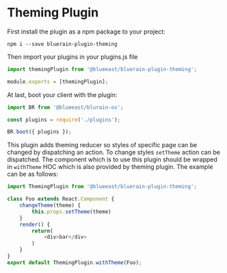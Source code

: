 # Theming Plugin

First install the plugin as a npm package to your project:

```
npm i --save bluerain-plugin-theming
```

Then import your plugins in your plugins.js file

```js
import themingPlugin from '@blueeast/bluerain-plugin-theming';

module.exports = [themingPlugin];
```

At last, boot your client with the plugin:

```js
import BR from '@blueeast/blurain-os';

const plugins = require('./plugins');

BR.boot({ plugins });
```
This plugin adds theming reducer so styles of specific page can be changed by dispatching an action. To change styles `setTheme` action can be dispatched. 
The component which is to use this plugin should be wrapped in `withTheme` HOC which is also provided by theming plugin. The example can be as follows:
```javascript
import ThemingPlugin from '@blueeast/bluerain-plugin-theming';

class Foo extends React.Component {
    changeTheme(theme) {
        this.props.setTheme(theme)
    }
    render() {
        return(
            <div>bar</div>
        )
    }
}
export default ThemingPlugin.withTheme(Foo);

```